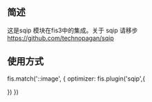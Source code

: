 ## 简述

这是sqip 模块在fis3中的集成。关于 sqip 请移步 https://github.com/technopagan/sqip

## 使用方式
  fis.match('::image', {
  optimizer: fis.plugin('sqip',{
    
  })
})
